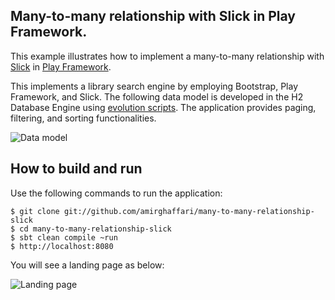 Many-to-many relationship with Slick in Play Framework.
-----------

This example illustrates how to implement a many-to-many relationship with [Slick](https://www.playframework.com/documentation/2.6.x/PlaySlick) in [Play Framework](https://www.playframework.com).

This implements a library search engine by employing Bootstrap, Play Framework, and Slick. The following data model is developed in the H2 Database Engine using [evolution scripts](https://www.playframework.com/documentation/2.6.x/Evolutions).
The application provides paging, filtering, and sorting functionalities.

![Data model](https://github.com/amirghaffari/many-to-many-relationship-slick/blob/master/many-to-many-relationship.png "Data model")

How to build and run
----------------------------------------

Use the following commands to run the application:

	$ git clone git://github.com/amirghaffari/many-to-many-relationship-slick
	$ cd many-to-many-relationship-slick
	$ sbt clean compile ~run
	$ http://localhost:8080
	
You will see a landing page as below:

![Landing page](https://github.com/amirghaffari/many-to-many-relationship-slick/blob/master/landing-page.png "Landing page")
